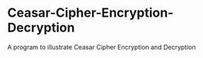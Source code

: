 # Ceasar-Cipher-Encryption-Decryption
A program to illustrate Ceasar Cipher Encryption and Decryption
